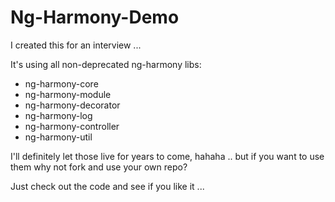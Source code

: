 # Ng-Harmony-Demo

I created this for an interview ...

It's using all non-deprecated ng-harmony libs:
* ng-harmony-core
* ng-harmony-module
* ng-harmony-decorator
* ng-harmony-log
* ng-harmony-controller
* ng-harmony-util

I'll definitely let those live for years to come, hahaha .. but if you want to use them why not fork and use your own repo?

Just check out the code and see if you like it ...
